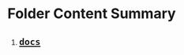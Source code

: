 # Folder Content Summary
1. ## [`docs`](https://github.com/elokac/EKS-Terraform-Project/tree/master/docs)